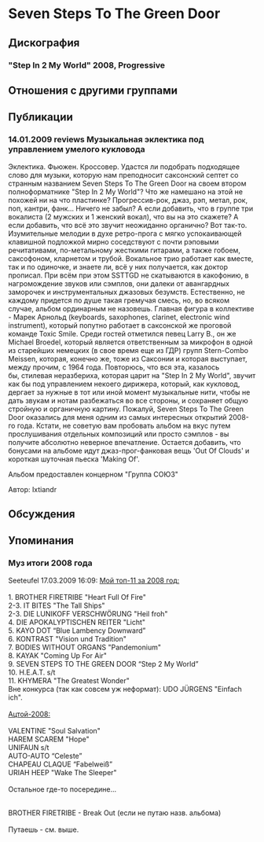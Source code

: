 # Seven Steps To The Green Door



## Дискография

### "Step In 2 My World" 2008, Progressive




## Отношения с другими группами


## Публикации

### 14.01.2009 reviews Музыкальная эклектика под управлением умелого кукловода

<P>Эклектика. Фьюжен. Кроссовер. Удастся ли подобрать подходящее слово для музыки, которую нам преподносит саксонский септет со странным названием Seven Steps To The Green Door на своем втором полноформатнике "Step In 2 My World"? Что же намешано на этой не похожей ни на что пластинке? Прогрессив-рок, джаз, рэп, метал, рок, поп, кантри, фанк... Ничего не забыл? А если добавить, что в группе три вокалиста (2 мужских и 1 женский вокал), что вы на это скажете? А если добавить, что всё это звучит неожиданно органично? Вот так-то. Изумительные мелодии в духе ретро-прога с мягко успокаивающей клавишной подложкой мирно соседствуют с почти рэповыми речитативами, по-метальному жесткими гитарами, а также гобоем, саксофоном, кларнетом и трубой. Вокальное трио работает как вместе, так и по одиночке, и знаете ли, всё у них получается, как доктор прописал. При всём при этом SSTTGD не скатываются в какофонию, в нагромождение звуков или сэмплов, они далеки от авангардных заморочек и инструментальных джазовых безумств. Естественно, не каждому придется по душе такая гремучая смесь, но, во всяком случае, альбом ординарным не назовешь. Главная фигура в коллективе - Марек Арнольд (keyboards, saxophones, clarinet, electronic wind instrument), который попутно работает в саксонской же проговой команде Toxic Smile. Среди гостей отметился певец Larry B.,&nbsp;он&nbsp;же Michael Broedel, который является ответственным за микрофон в одной из старейших немецких (в свое время еще из ГДР) групп&nbsp;Stern-Combo Meissen, которая, конечно же, тоже из Саксонии и которая выступает, между прочим, с 1964 года. Повторюсь, что вся эта, казалось бы,&nbsp;стилевая неразбериха, которая царит на "Step In 2 My World", звучит как бы под управлением некоего дирижера, который, как кукловод, дергает за нужные в тот или иной момент музыкальные нити, чтобы не дать звукам и нотам разбежаться во все стороны, и сохраняет общую стройную и органичную картину. Пожалуй, Seven Steps To The Green Door оказались для меня одним из самых интересных открытий 2008-го года. Кстати, не советую вам пробовать альбом на вкус путем прослушивания отдельных композиций или просто сэмплов - вы получите абсолютно неверное впечатление. Остается добавить, что бонусами на альбоме идут джаз-прог-фанковая вещь 'Out Of Clouds' и короткая шуточная пьеска 'Making Of'.</P>
<P>Альбом предоставлен концерном "Группа СОЮЗ"</P>
Автор: Ixtiandr


## Обсуждения


## Упоминания

### Муз итоги 2008 года

Seeteufel 17.03.2009 16:09:
<U>Мой топ-11 за 2008 год:</U><BR><BR>1. BROTHER FIRETRIBE "Heart Full Of Fire"<BR>2-3. IT BITES "The Tall Ships"<BR>2-3. DIE LUNIKOFF VERSCHW&#214;RUNG "Heil froh"<BR>4. DIE APOKALYPTISCHEN REITER "Licht"<BR>5. KAYO DOT “Blue Lambency Downward”<BR>6. KONTRAST "Vision und Tradition"<BR>7. BODIES WITHOUT ORGANS "Pandemonium"<BR>8. KAYAK "Coming Up For Air"<BR>9. SEVEN STEPS TO THE GREEN DOOR “Step 2 My World” <BR>10. H.E.A.T. s/t<BR>11. KHYMERA "The Greatest Wonder"<BR>Вне конкурса (так как совсем уж неформат): UDO J&#220;RGENS "Einfach ich".<BR><BR><U>Ацтой-2008:</U><BR><BR>VALENTINE "Soul Salvation"<BR>HAREM SCAREM "Hope"<BR>UNIFAUN s/t<BR>AUTO-AUTO “Celeste”<BR>CHAPEAU CLAQUE “Fabelwei&#223;”<BR>URIAH HEEP "Wake The Sleeper"<BR><BR>Остальное где-то посередине...<BR><BR><DIV CLASS="quote">BROTHER FIRETRIBE - Break Out (если не путаю назв. альбома)</DIV><BR>Путаешь - см. выше.

